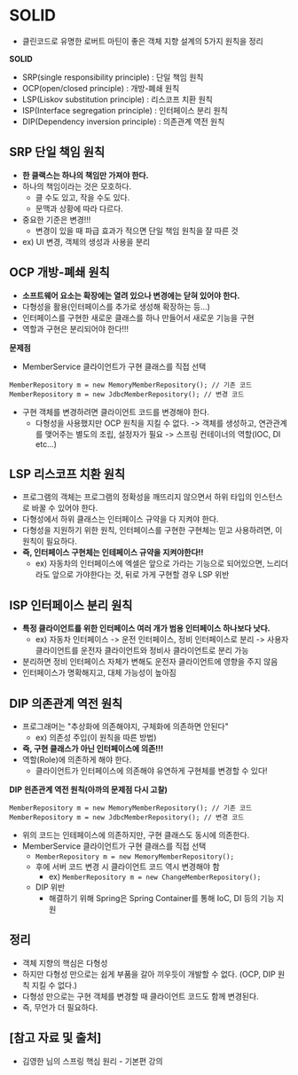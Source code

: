 # SOLID

- 클린코드로 유명한 로버트 마틴이 좋은 객체 지향 설계의 5가지 원칙을 정리

**SOLID**
- SRP(single responsibility principle) : 단일 책임 원칙
- OCP(open/closed principle) : 개방-폐쇄 원칙
- LSP(Liskov substitution principle) : 리스코프 치환 원칙
- ISP(Interface segregation principle) : 인터페이스 분리 원칙
- DIP(Dependency inversion principle) : 의존관계 역전 원칙

## SRP 단일 책임 원칙

- **한 클랙스는 하나의 책임만 가져야 한다.**
- 하나의 책임이라는 것은 모호하다.
    - 클 수도 있고, 작을 수도 있다.
    - 문맥과 상황에 따라 다르다.
- 중요한 기준은 변경!!!
    - 변경이 있을 때 파급 효과가 적으면 단일 책임 원칙을 잘 따른 것
- ex) UI 변경, 객체의 생성과 사용을 분리 

## OCP 개방-폐쇄 원칙

- **소프트웨어 요소는 확장에는 열려 있으나 변경에는 닫혀 있어야 한다.**
- 다형성을 활용(인터페이스를 추가로 생성해 확장하는 등...)
- 인터페이스를 구현한 새로운 클래스를 하나 만들어서 새로운 기능을 구현
- 역할과 구현은 분리되어야 한다!!!

**문제점**
- MemberService 클라이언트가 구현 클래스를 직접 선택
```
MemberRepository m = new MemoryMemberRepository(); // 기존 코드
MemberRepository m = new JdbcMemberRepository(); // 변경 코드
```
- 구현 객체를 변경하려면 클라이언트 코드를 변경해야 한다.
    - 다형성을 사용했지만 OCP 원칙을 지킬 수 없다. -> 객체를 생성하고, 연관관계를 맺어주는 별도의 조립, 설정자가 필요 -> 스프링 컨테이너의 역할(IOC, DI etc...)

## LSP 리스코프 치환 원칙

- 프로그램의 객체는 프로그램의 정확성을 깨뜨리지 않으면서 하위 타입의 인스턴스로 바꿀 수 있어야 한다.
- 다형성에서 하위 클래스는 인터페이스 규약을 다 지켜야 한다.
- 다형성을 지원하기 위한 원칙, 인터페이스를 구현한 구현체는 믿고 사용하려면, 이 원칙이 필요하다.
- **즉, 인터페이스 구현체는 인테페이스 규약을 지켜야한다!!**
    - ex) 자동차의 인터페이스에 엑셀은 앞으로 가라는 기능으로 되어있으면, 느리더라도 앞으로 가야한다는 것, 뒤로 가게 구현할 경우 LSP 위반

## ISP 인터페이스 분리 원칙

- **특정 클라이언트를 위한 인터페이스 여러 개가 범용 인터페이스 하나보다 낫다.**
    - ex) 자동차 인터페이스 -> 운전 인터페이스, 정비 인터페이스로 분리 -> 사용자 클라이언트를 운전자 클라이언트와 정비사 클라이언트로 분리 가능
- 분리하면 정비 인터페이스 자체가 변해도 운전자 클라이언트에 영향을 주지 않음
- 인터페이스가 명확해지고, 대체 가능성이 높아짐

## DIP 의존관계 역전 원칙

- 프로그래머는 "추상화에 의존해야지, 구체화에 의존하면 안된다"
    - ex) 의존성 주입(이 원칙을 따른 방법)
- **즉, 구현 클래스가 아닌 인터페이스에 의존!!!**
- 역할(Role)에 의존하게 해야 한다. 
    - 클라이언트가 인터페이스에 의존해야 유연하게 구현체를 변경할 수 있다!

**DIP 읜존관계 역전 원칙(아까의 문제점 다시 고찰)**

```
MemberRepository m = new MemoryMemberRepository(); // 기존 코드
MemberRepository m = new JdbcMemberRepository(); // 변경 코드
```

- 위의 코드는 인테페이스에 의존하지만, 구현 클래스도 동시에 의존한다.
- MemberService 클라이언트가 구현 클래스를 직접 선택
    - `MemberRepository m = new MemoryMemberRepository();`
    - 후에 서버 코드 변경 시 클라이언트 코드 역시 변경해야 함
        - ex) `MemberRepository m = new ChangeMemberRepository();`
    - DIP 위반
        - 해결하기 위해 Spring은 Spring Container를 통해 IoC, DI 등의 기능 지원  

## 정리

- 객체 지향의 핵심은 다형성
- 하지만 다형성 만으로는 쉽게 부품을 갈아 끼우듯이 개발할 수 없다. (OCP, DIP 원칙 지킬 수 없다.)
- 다형성 만으로는 구현 객체를 변경할 때 클라이언트 코드도 함께 변경된다.
- 즉, 무언가 더 필요하다.

## [참고 자료 및 출처]

- 김영한 님의 스프링 핵심 원리 - 기본편 강의